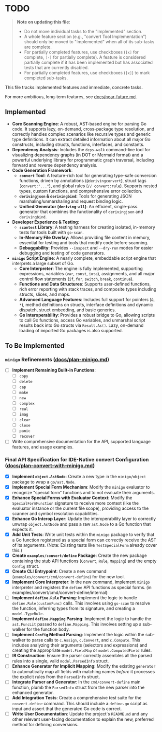 # TODO

> **Note on updating this file:**
> -   Do not move individual tasks to the "Implemented" section.
> -   A whole feature section (e.g., "convert Tool Implementation") should only be moved to "Implemented" when all of its sub-tasks are complete.
> -   For partially completed features, use checkboxes (`[x]` for complete, `[-]` for partially complete). A feature is considered partially complete if it has been implemented but has associated tests that are currently disabled.
> -   For partially completed features, use checkboxes (`[x]`) to mark completed sub-tasks.

This file tracks implemented features and immediate, concrete tasks.

For more ambitious, long-term features, see [docs/near-future.md](./docs/near-future.md).

## Implemented

- **Core Scanning Engine**: A robust, AST-based engine for parsing Go code. It supports lazy, on-demand, cross-package type resolution, and correctly handles complex scenarios like recursive types and generic type definitions. It can extract detailed information about all major Go constructs, including structs, functions, interfaces, and constants.
- **Dependency Analysis**: Includes the `deps-walk` command-line tool for visualizing dependency graphs (in DOT or Mermaid format) and a powerful underlying library for programmatic graph traversal, including forward and reverse dependency analysis.
- **Code Generation Framework**:
    - **`convert` Tool**: A feature-rich tool for generating type-safe conversion functions, driven by annotations (`@derivingconvert`), struct tags (`convert:"..."`), and global rules (`// convert:rule`). Supports nested types, custom functions, and comprehensive error collection.
    - **`derivingjson` & `derivingbind`**: Tools for generating JSON marshaling/unmarshaling and request binding logic.
    - **Unified Generator (`deriving-all`)**: An efficient, single-pass generator that combines the functionality of `derivingjson` and `derivingbind`.
- **Developer Experience & Testing**:
    - **`scantest` Library**: A testing harness for creating isolated, in-memory tests for tools built with `go-scan`.
    - **In-Memory File Overlay**: Allows providing file content in memory, essential for testing and tools that modify code before scanning.
    - **Debuggability**: Provides `--inspect` and `--dry-run` modes for easier debugging and testing of code generators.
- **`minigo` Script Engine**: A nearly complete, embeddable script engine that interprets a large subset of Go.
    - **Core Interpreter**: The engine is fully implemented, supporting expressions, variables (`var`, `const`, `iota`), assignments, and all major control flow statements (`if`, `for`, `switch`, `break`, `continue`).
    - **Functions and Data Structures**: Supports user-defined functions, rich error reporting with stack traces, and composite types including structs, slices, and maps.
    - **Advanced Language Features**: Includes full support for pointers (`&`, `*`), method definitions on structs, interface definitions and dynamic dispatch, struct embedding, and basic generics.
    - **Go Interoperability**: Provides a robust bridge to Go, allowing scripts to call Go functions, access Go variables, and unmarshal script results back into Go structs via `Result.As()`. Lazy, on-demand loading of imported Go packages is also supported.

## To Be Implemented

### `minigo` Refinements ([docs/plan-minigo.md](./docs/plan-minigo.md))
- [ ] **Implement Remaining Built-in Functions**:
    - [ ] `copy`
    - [ ] `delete`
    - [ ] `cap`
    - [ ] `make`
    - [ ] `new`
    - [ ] `complex`
    - [ ] `real`
    - [ ] `imag`
    - [ ] `clear`
    - [ ] `close`
    - [ ] `panic`
    - [ ] `recover`
- [ ] Write comprehensive documentation for the API, supported language features, and usage examples.

### Final API Specification for IDE-Native convert Configuration ([docs/plan-convert-with-minigo.md](./docs/plan-convert-with-minigo.md))
- [x] **Implement `object.AstNode`**: Create a new type in the `minigo/object` package to wrap a `go/ast.Node`.
- [x] **Implement Special Form Mechanism**: Modify the `minigo` evaluator to recognize "special form" functions and to not evaluate their arguments.
- [x] **Enhance Special Forms with Evaluator Context**: Modify the `SpecialFormFunction` signature to receive more context (like the evaluator instance or the current file scope), providing access to the scanner and symbol resolution capabilities.
- [x] **Enhance Go Interop Layer**: Update the interoperability layer to correctly unwrap `object.AstNode` and pass a raw `ast.Node` to a Go function that expects it.
- [x] **Add Unit Tests**: Write unit tests within the `minigo` package to verify that a Go function registered as a special form can correctly receive the AST of its arguments. (Note: Existing tests like `TestSpecialForm` already cover this.)
- [x] **Create `examples/convert/define` Package**: Create the new package containing the stub API functions (`Convert`, `Rule`, `Mapping`) and the empty `Config` struct.
- [x] **Create CLI Entrypoint**: Create a new command (`examples/convert/cmd/convert-define`) for the new tool.
- [x] **Implement Core Interpreter**: In the new command, implement `minigo` interpreter and registers the `define` API functions as special forms.  (in examples/convert/cmd/convert-define/internal)
- [ ] **Implement `define.Rule` Parsing**: Implement the logic to handle `define.Rule(customFunc)` calls. This involves using `go-scan` to resolve the function, inferring types from its signature, and creating a `model.TypeRule`.
- [ ] **Implement `define.Mapping` Parsing**: Implement the logic to handle the `ast.FuncLit` passed to `define.Mapping`. This involves setting up a sub-walker for the function body.
- [ ] **Implement `Config` Method Parsing**: Implement the logic within the sub-walker to parse calls to `c.Assign`, `c.Convert`, and `c.Compute`. This includes analyzing their arguments (selectors and expressions) and creating the appropriate `model.FieldMap` or `model.ComputedField` rules.
- [ ] **IR Construction**: Ensure the parser correctly assembles all the parsed rules into a single, valid `model.ParsedInfo` struct.
- [ ] **Enhance Generator for Implicit Mapping**: Modify the existing `generator` to automatically map all fields with matching names *before* it processes the explicit rules from the `ParsedInfo` struct.
- [ ] **Integrate Parser and Generator**: In the `cmd/convert-define` main function, plumb the `ParsedInfo` struct from the new parser into the enhanced generator.
- [ ] **Add Integration Tests**: Create a comprehensive test suite for the `convert-define` command. This should include a `define.go` script as input and assert that the generated Go code is correct.
- [ ] **Write User Documentation**: Update the project's `README.md` and any other relevant user-facing documentation to explain the new, preferred method for defining conversions.
